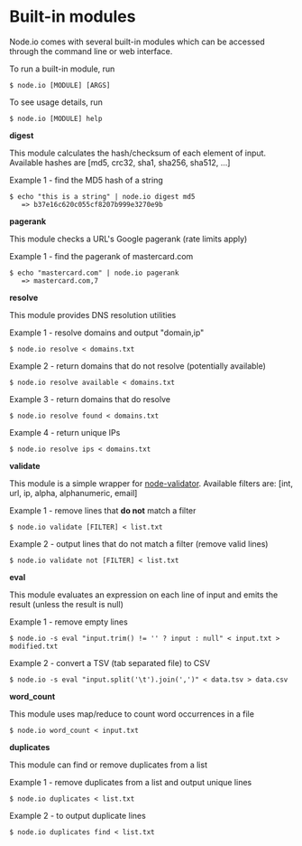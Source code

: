 # Built-in modules

Node.io comes with several built-in modules which can be accessed through the command line or web interface.

To run a built-in module, run

    $ node.io [MODULE] [ARGS]
    
To see usage details, run
    
    $ node.io [MODULE] help

**digest**

This module calculates the hash/checksum of each element of input. Available hashes are [md5, crc32, sha1, sha256, sha512, ...]

Example 1 - find the MD5 hash of a string
    
    $ echo "this is a string" | node.io digest md5
       => b37e16c620c055cf8207b999e3270e9b

**pagerank**

This module checks a URL's Google pagerank (rate limits apply)

Example 1 - find the pagerank of mastercard.com

    $ echo "mastercard.com" | node.io pagerank    
       => mastercard.com,7
       
**resolve**

This module provides DNS resolution utilities

Example 1 - resolve domains and output "domain,ip"
    
    $ node.io resolve < domains.txt

Example 2 - return domains that do not resolve (potentially available)

    $ node.io resolve available < domains.txt

Example 3 - return domains that do resolve

    $ node.io resolve found < domains.txt

Example 4 - return unique IPs
    
    $ node.io resolve ips < domains.txt
    
**validate**

This module is a simple wrapper for [node-validator](https://github.com/chriso/node-validator). Available filters are: [int, url, ip, alpha, alphanumeric, email]

Example 1 - remove lines that **do not** match a filter

    $ node.io validate [FILTER] < list.txt

Example 2 - output lines that do not match a filter (remove valid lines)

    $ node.io validate not [FILTER] < list.txt
    
**eval**

This module evaluates an expression on each line of input and emits the result (unless the result is null)

Example 1 - remove empty lines
    
    $ node.io -s eval "input.trim() != '' ? input : null" < input.txt > modified.txt
    
Example 2 - convert a TSV (tab separated file) to CSV
       
    $ node.io -s eval "input.split('\t').join(',')" < data.tsv > data.csv

**word_count**

This module uses map/reduce to count word occurrences in a file

    $ node.io word_count < input.txt
    
**duplicates**

This module can find or remove duplicates from a list

Example 1 - remove duplicates from a list and output unique lines
    
    $ node.io duplicates < list.txt

Example 2 - to output duplicate lines
    
    $ node.io duplicates find < list.txt
    